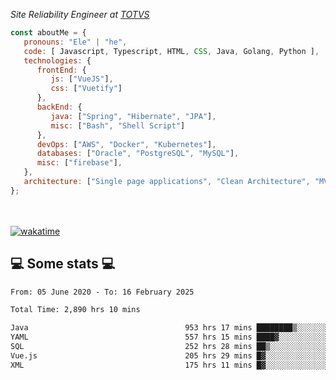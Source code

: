 <p><em>Site Reliability Engineer at <a href="https://www.totvs.com/">TOTVS</a></br>
</em></p>


```javascript
const aboutMe = {
   pronouns: "Ele" | "he",
   code: [ Javascript, Typescript, HTML, CSS, Java, Golang, Python ],
   technologies: {
      frontEnd: {
         js: ["VueJS"],
         css: ["Vuetify"]
      },
      backEnd: {
         java: ["Spring", "Hibernate", "JPA"],
         misc: ["Bash", "Shell Script"]
      },
      devOps: ["AWS", "Docker", "Kubernetes"],
      databases: ["Oracle", "PostgreSQL", "MySQL"],
      misc: ["firebase"],
   },
   architecture: ["Single page applications", "Clean Architecture", "MVC", "Microservices"],
};
```
</br></br>
[![wakatime](https://wakatime.com/badge/user/a3a8ed06-d304-4d6b-bc86-4adc418cdea7.svg)](https://wakatime.com/@a3a8ed06-d304-4d6b-bc86-4adc418cdea7)
<h2>💻 Some stats 💻</h2>

<!--START_SECTION:waka-->

```txt
From: 05 June 2020 - To: 16 February 2025

Total Time: 2,890 hrs 10 mins

Java                                   953 hrs 17 mins ████████▒░░░░░░░░░░░░░░░░   32.98 %
YAML                                   557 hrs 15 mins ████▓░░░░░░░░░░░░░░░░░░░░   19.28 %
SQL                                    252 hrs 28 mins ██▒░░░░░░░░░░░░░░░░░░░░░░   08.74 %
Vue.js                                 205 hrs 29 mins █▓░░░░░░░░░░░░░░░░░░░░░░░   07.11 %
XML                                    175 hrs 11 mins █▓░░░░░░░░░░░░░░░░░░░░░░░   06.06 %
```

<!--END_SECTION:waka-->
